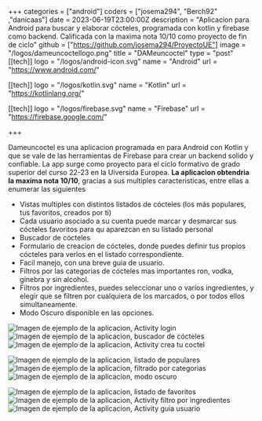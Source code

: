 +++
categories = ["android"]
coders = ["josema294", "Berch92" ,"danicaas"]
date = 2023-06-19T23:00:00Z
description = "Aplicacion para Android para buscar y elaborar cócteles, programada con kotlin y firebase como backend. Calificada con la maxima nota 10/10 como proyecto de fin de ciclo"
github = ["https://github.com/josema294/ProyectoUE"]
image = "/logos/dameuncoctellogo.png"
title = "DAMeuncoctel"
type = "post"
[[tech]]
logo = "/logos/android-icon.svg"
name = "Android"
url = "https://www.android.com/"

[[tech]]
logo = "/logos/kotlin.svg"
name = "Kotlin"
url = "https://kotlinlang.org/"

[[tech]]
logo = "/logos/firebase.svg"
name = "Firebase"
url = "https://firebase.google.com/"


+++

Dameuncoctel es una aplicacion programada en para Android con Kotlin y que se vale de las herramientas de Firebase para crear un backend solido y confiable. La app surge como proyecto para el ciclo formativo de grado superior del curso 22-23 en la Uiversida Europea. **La aplicacion obtendria la maxima nota 10/10**, gracias a sus multiples caracteristicas, entre ellas a enumerar las siguientes

* Vistas multiples con distintos listados de cócteles (los más populares, tus favoritos, creados por ti)
* Cada usuario asociado a su cuenta puede marcar y desmarcar sus cócteles favoritos para qu aparezcan en su listado personal
* Buscador de cócteles
* Formulario de creacion de cócteles, donde puedes definir tus propios cócteles para verlos en el listado correspondiente.
* Facil manejo, con una breve guia de usuario.
* Filtros por las categorias de cócteles mas importantes ron, vodka, ginebra y sin alcohol.
* Filtros por ingredientes, puedes seleccionar uno o varios ingredientes, y elegir que se filtren por cualquiera de los marcados, o por todos ellos simultaneamente.
* Modo Oscuro disponible en las opciones.

![Imagen de ejemplo de la aplicacion, Activity login](https://dameuncoctel.netlify.app/images/Screenshot_20230607_1.png)
![Imagen de ejemplo de la aplicacion, buscador de cócteles](https://dameuncoctel.netlify.app/images/Screenshot_20230607_5.png)
![Imagen de ejemplo de la aplicacion, Activity crea tu coctel ](https://dameuncoctel.netlify.app/images/Screenshot_20230607_8.png)

![Imagen de ejemplo de la aplicacion, listado de populares](https://dameuncoctel.netlify.app/images/Screenshot_20230607_3.png)
![Imagen de ejemplo de la aplicacion, filtrado por categorias](https://dameuncoctel.netlify.app/images/Screenshot_20230607_6.png)
![Imagen de ejemplo de la aplicacion, modo oscuro](https://dameuncoctel.netlify.app/images/Screenshot_20230607_9.png)

![Imagen de ejemplo de la aplicacion, listado de favoritos](https://dameuncoctel.netlify.app/images/Screenshot_20230607_4.png)
![Imagen de ejemplo de la aplicacion, Activity filtro por ingredientes](https://dameuncoctel.netlify.app/images/Screenshot_20230607_7.png)
![Imagen de ejemplo de la aplicacion, Activity guia usuario](https://dameuncoctel.netlify.app/images/Screenshot_20230607_11.png)


